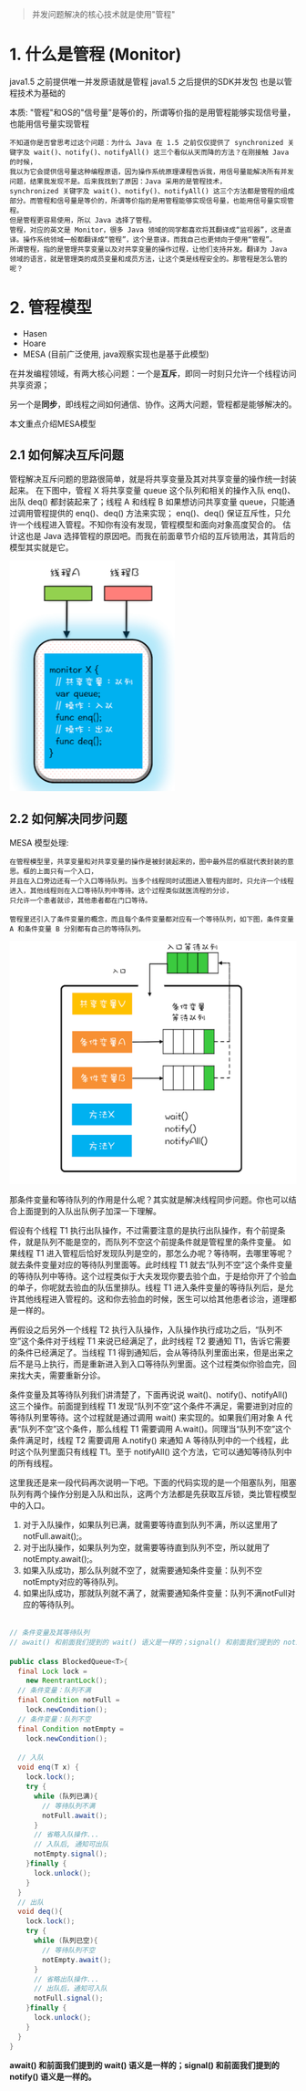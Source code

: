 

>并发问题解决的核心技术就是使用"管程"

# 1. 什么是管程 (Monitor)

java1.5 之前提供唯一并发原语就是管程
java1.5 之后提供的SDK并发包 也是以管程技术为基础的


本质: "管程"和OS的"信号量"是等价的，所谓等价指的是用管程能够实现信号量，也能用信号量实现管程


    不知道你是否曾思考过这个问题：为什么 Java 在 1.5 之前仅仅提供了 synchronized 关键字及 wait()、notify()、notifyAll() 这三个看似从天而降的方法？在刚接触 Java 的时候，
    我以为它会提供信号量这种编程原语，因为操作系统原理课程告诉我，用信号量能解决所有并发问题，结果我发现不是。后来我找到了原因：Java 采用的是管程技术，
    synchronized 关键字及 wait()、notify()、notifyAll() 这三个方法都是管程的组成部分。而管程和信号量是等价的，所谓等价指的是用管程能够实现信号量，也能用信号量实现管程。
    但是管程更容易使用，所以 Java 选择了管程。
    管程，对应的英文是 Monitor，很多 Java 领域的同学都喜欢将其翻译成“监视器”，这是直译。操作系统领域一般都翻译成“管程”，这个是意译，而我自己也更倾向于使用“管程”。
    所谓管程，指的是管理共享变量以及对共享变量的操作过程，让他们支持并发。翻译为 Java 领域的语言，就是管理类的成员变量和成员方法，让这个类是线程安全的。那管程是怎么管的呢？
    
    

# 2. 管程模型

- Hasen
- Hoare
- MESA (目前广泛使用, java观察实现也是基于此模型)

在并发编程领域，有两大核心问题：一个是**互斥**，即同一时刻只允许一个线程访问共享资源；

另一个是**同步**，即线程之间如何通信、协作。这两大问题，管程都是能够解决的。

本文重点介绍MESA模型

## 2.1 如何解决互斥问题
管程解决互斥问题的思路很简单，就是将共享变量及其对共享变量的操作统一封装起来。
在下图中，管程 X 将共享变量 queue 这个队列和相关的操作入队 enq()、出队 deq() 
都封装起来了；线程 A 和线程 B 如果想访问共享变量 queue，只能通过调用管程提供的 enq()、deq() 方法来实现；
enq()、deq() 保证互斥性，只允许一个线程进入管程。不知你有没有发现，管程模型和面向对象高度契合的。
估计这也是 Java 选择管程的原因吧。而我在前面章节介绍的互斥锁用法，其背后的模型其实就是它。

![monitor](./img/monitor01.png)

## 2.2 如何解决同步问题

MESA 模型处理:

    在管程模型里，共享变量和对共享变量的操作是被封装起来的，图中最外层的框就代表封装的意思。框的上面只有一个入口，
    并且在入口旁边还有一个入口等待队列。当多个线程同时试图进入管程内部时，只允许一个线程进入，其他线程则在入口等待队列中等待。这个过程类似就医流程的分诊，
    只允许一个患者就诊，其他患者都在门口等待。
    
    管程里还引入了条件变量的概念，而且每个条件变量都对应有一个等待队列，如下图，条件变量 A 和条件变量 B 分别都有自己的等待队列。
    
![MESA](./img/MESA01.png)



那条件变量和等待队列的作用是什么呢？其实就是解决线程同步问题。你也可以结合上面提到的入队出队例子加深一下理解。

假设有个线程 T1 执行出队操作，不过需要注意的是执行出队操作，有个前提条件，就是队列不能是空的，而队列不空这个前提条件就是管程里的条件变量。 如果线程 T1 进入管程后恰好发现队列是空的，那怎么办呢？等待啊，去哪里等呢？就去条件变量对应的等待队列里面等。此时线程 T1 就去“队列不空”这个条件变量的等待队列中等待。这个过程类似于大夫发现你要去验个血，于是给你开了个验血的单子，你呢就去验血的队伍里排队。线程 T1 进入条件变量的等待队列后，是允许其他线程进入管程的。这和你去验血的时候，医生可以给其他患者诊治，道理都是一样的。

再假设之后另外一个线程 T2 执行入队操作，入队操作执行成功之后，“队列不空”这个条件对于线程 T1 来说已经满足了，此时线程 T2 要通知 T1，告诉它需要的条件已经满足了。当线程 T1 得到通知后，会从等待队列里面出来，但是出来之后不是马上执行，而是重新进入到入口等待队列里面。这个过程类似你验血完，回来找大夫，需要重新分诊。

条件变量及其等待队列我们讲清楚了，下面再说说 wait()、notify()、notifyAll() 这三个操作。前面提到线程 T1 发现“队列不空”这个条件不满足，需要进到对应的等待队列里等待。这个过程就是通过调用 wait() 来实现的。如果我们用对象 A 代表“队列不空”这个条件，那么线程 T1 需要调用 A.wait()。同理当“队列不空”这个条件满足时，线程 T2 需要调用 A.notify() 来通知 A 等待队列中的一个线程，此时这个队列里面只有线程 T1。至于 notifyAll() 这个方法，它可以通知等待队列中的所有线程。

这里我还是来一段代码再次说明一下吧。下面的代码实现的是一个阻塞队列，阻塞队列有两个操作分别是入队和出队，这两个方法都是先获取互斥锁，类比管程模型中的入口。

1. 对于入队操作，如果队列已满，就需要等待直到队列不满，所以这里用了notFull.await();。
2. 对于出队操作，如果队列为空，就需要等待直到队列不空，所以就用了notEmpty.await();。
3. 如果入队成功，那么队列就不空了，就需要通知条件变量：队列不空notEmpty对应的等待队列。
4. 如果出队成功，那就队列就不满了，就需要通知条件变量：队列不满notFull对应的等待队列。

```java

// 条件变量及其等待队列
// await() 和前面我们提到的 wait() 语义是一样的；signal() 和前面我们提到的 notify() 语义是一样的。

public class BlockedQueue<T>{
  final Lock lock =
    new ReentrantLock();
  // 条件变量：队列不满  
  final Condition notFull =
    lock.newCondition();
  // 条件变量：队列不空  
  final Condition notEmpty =
    lock.newCondition();
 
  // 入队
  void enq(T x) {
    lock.lock();
    try {
      while (队列已满){
        // 等待队列不满 
        notFull.await();
      }  
      // 省略入队操作...
      // 入队后, 通知可出队
      notEmpty.signal();
    }finally {
      lock.unlock();
    }
  }
  // 出队
  void deq(){
    lock.lock();
    try {
      while (队列已空){
        // 等待队列不空
        notEmpty.await();
      }
      // 省略出队操作...
      // 出队后，通知可入队
      notFull.signal();
    }finally {
      lock.unlock();
    }  
  }
}
```
**await() 和前面我们提到的 wait() 语义是一样的；signal() 和前面我们提到的 notify() 语义是一样的。**